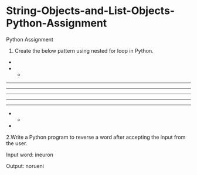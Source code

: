 # String-Objects-and-List-Objects-Python-Assignment
Python Assignment


1. Create the below pattern using nested for loop in Python.

*
* *
* * *
* * * *
* * * * *
* * * *
* * *
* *
*

2.Write a Python program to reverse a word after accepting the input from the user.

Input word: ineuron


Output: norueni
